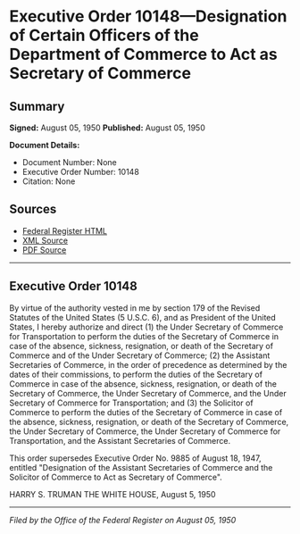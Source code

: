 # Executive Order 10148—Designation of Certain Officers of the Department of Commerce to Act as Secretary of Commerce

## Summary

**Signed:** August 05, 1950
**Published:** August 05, 1950

**Document Details:**
- Document Number: None
- Executive Order Number: 10148
- Citation: None

## Sources
- [Federal Register HTML](https://www.presidency.ucsb.edu/documents/executive-order-10148-designation-certain-officers-the-department-commerce-act-secretary)
- [XML Source](None)
- [PDF Source](None)

---

## Executive Order 10148

By virtue of the authority vested in me by section 179 of the Revised Statutes of the United States (5 U.S.C. 6), and as President of the United States, I hereby authorize and direct (1) the Under Secretary of Commerce for Transportation to perform the duties of the Secretary of Commerce in case of the absence, sickness, resignation, or death of the Secretary of Commerce and of the Under Secretary of Commerce; (2) the Assistant Secretaries of Commerce, in the order of precedence as determined by the dates of their commissions, to perform the duties of the Secretary of Commerce in case of the absence, sickness, resignation, or death of the Secretary of Commerce, the Under Secretary of Commerce, and the Under Secretary of Commerce for Transportation; and (3) the Solicitor of Commerce to perform the duties of the Secretary of Commerce in case of the absence, sickness, resignation, or death of the Secretary of Commerce, the Under Secretary of Commerce, the Under Secretary of Commerce for Transportation, and the Assistant Secretaries of Commerce.

This order supersedes Executive Order No. 9885 of August 18, 1947, entitled "Designation of the Assistant Secretaries of Commerce and the Solicitor of Commerce to Act as Secretary of Commerce".

HARRY S. TRUMAN
THE WHITE HOUSE,
August 5, 1950

---

*Filed by the Office of the Federal Register on August 05, 1950*
